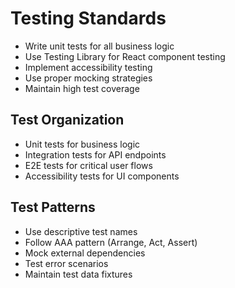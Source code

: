 # Testing Standards

- Write unit tests for all business logic
- Use Testing Library for React component testing
- Implement accessibility testing
- Use proper mocking strategies
- Maintain high test coverage

## Test Organization
- Unit tests for business logic
- Integration tests for API endpoints
- E2E tests for critical user flows
- Accessibility tests for UI components

## Test Patterns
- Use descriptive test names
- Follow AAA pattern (Arrange, Act, Assert)
- Mock external dependencies
- Test error scenarios
- Maintain test data fixtures
